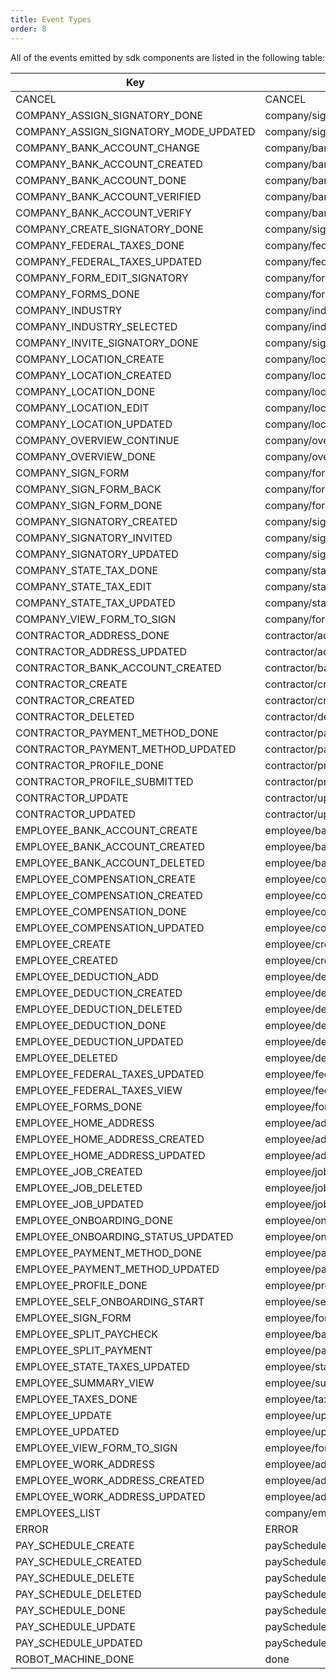 ```yaml
---
title: Event Types
order: 8
---
```


<!--Generated file: do not modify-->

All of the events emitted by sdk components are listed in the following table:

| Key                                   | Value                                         |
| ------------------------------------- | --------------------------------------------- |
| CANCEL                                | CANCEL                                        |
| COMPANY_ASSIGN_SIGNATORY_DONE         | company/signatory/assignSignatory/done        |
| COMPANY_ASSIGN_SIGNATORY_MODE_UPDATED | company/signatory/assignSignatory/modeUpdated |
| COMPANY_BANK_ACCOUNT_CHANGE           | company/bankAccount/change                    |
| COMPANY_BANK_ACCOUNT_CREATED          | company/bankAccount/created                   |
| COMPANY_BANK_ACCOUNT_DONE             | company/bankAccount/done                      |
| COMPANY_BANK_ACCOUNT_VERIFIED         | company/bankAccount/verified                  |
| COMPANY_BANK_ACCOUNT_VERIFY           | company/bankAccount/verify                    |
| COMPANY_CREATE_SIGNATORY_DONE         | company/signatory/createSignatory/done        |
| COMPANY_FEDERAL_TAXES_DONE            | company/federalTaxes/done                     |
| COMPANY_FEDERAL_TAXES_UPDATED         | company/federalTaxes/updated                  |
| COMPANY_FORM_EDIT_SIGNATORY           | company/forms/editSignatory                   |
| COMPANY_FORMS_DONE                    | company/forms/done                            |
| COMPANY_INDUSTRY                      | company/industry                              |
| COMPANY_INDUSTRY_SELECTED             | company/industry/selected                     |
| COMPANY_INVITE_SIGNATORY_DONE         | company/signatory/inviteSignatory/done        |
| COMPANY_LOCATION_CREATE               | company/location/add                          |
| COMPANY_LOCATION_CREATED              | company/location/add/done                     |
| COMPANY_LOCATION_DONE                 | company/location/done                         |
| COMPANY_LOCATION_EDIT                 | company/location/edit                         |
| COMPANY_LOCATION_UPDATED              | company/location/edit/done                    |
| COMPANY_OVERVIEW_CONTINUE             | company/overview/continue                     |
| COMPANY_OVERVIEW_DONE                 | company/overview/done                         |
| COMPANY_SIGN_FORM                     | company/forms/sign/signForm                   |
| COMPANY_SIGN_FORM_BACK                | company/forms/sign/back                       |
| COMPANY_SIGN_FORM_DONE                | company/forms/sign/done                       |
| COMPANY_SIGNATORY_CREATED             | company/signatory/created                     |
| COMPANY_SIGNATORY_INVITED             | company/signatory/invited                     |
| COMPANY_SIGNATORY_UPDATED             | company/signatory/updated                     |
| COMPANY_STATE_TAX_DONE                | company/stateTaxes/done                       |
| COMPANY_STATE_TAX_EDIT                | company/stateTaxes/edit                       |
| COMPANY_STATE_TAX_UPDATED             | company/stateTaxes/updated                    |
| COMPANY_VIEW_FORM_TO_SIGN             | company/forms/view                            |
| CONTRACTOR_ADDRESS_DONE               | contractor/address/done                       |
| CONTRACTOR_ADDRESS_UPDATED            | contractor/address/updated                    |
| CONTRACTOR_BANK_ACCOUNT_CREATED       | contractor/bankAccount/created                |
| CONTRACTOR_CREATE                     | contractor/create                             |
| CONTRACTOR_CREATED                    | contractor/created                            |
| CONTRACTOR_DELETED                    | contractor/deleted                            |
| CONTRACTOR_PAYMENT_METHOD_DONE        | contractor/paymentMethod/done                 |
| CONTRACTOR_PAYMENT_METHOD_UPDATED     | contractor/paymentMethod/updated              |
| CONTRACTOR_PROFILE_DONE               | contractor/profile/done                       |
| CONTRACTOR_PROFILE_SUBMITTED          | contractor/profile/submitted                  |
| CONTRACTOR_UPDATE                     | contractor/update                             |
| CONTRACTOR_UPDATED                    | contractor/updated                            |
| EMPLOYEE_BANK_ACCOUNT_CREATE          | employee/bankAccount/create                   |
| EMPLOYEE_BANK_ACCOUNT_CREATED         | employee/bankAccount/created                  |
| EMPLOYEE_BANK_ACCOUNT_DELETED         | employee/bankAccount/deleted                  |
| EMPLOYEE_COMPENSATION_CREATE          | employee/compensations/create                 |
| EMPLOYEE_COMPENSATION_CREATED         | employee/compensations/created                |
| EMPLOYEE_COMPENSATION_DONE            | employee/compensations/done                   |
| EMPLOYEE_COMPENSATION_UPDATED         | employee/compensations/updated                |
| EMPLOYEE_CREATE                       | employee/create                               |
| EMPLOYEE_CREATED                      | employee/created                              |
| EMPLOYEE_DEDUCTION_ADD                | employee/deductions/add                       |
| EMPLOYEE_DEDUCTION_CREATED            | employee/deductions/created                   |
| EMPLOYEE_DEDUCTION_DELETED            | employee/deductions/deleted                   |
| EMPLOYEE_DEDUCTION_DONE               | employee/deductions/done                      |
| EMPLOYEE_DEDUCTION_UPDATED            | employee/deductions/updated                   |
| EMPLOYEE_DELETED                      | employee/deleted                              |
| EMPLOYEE_FEDERAL_TAXES_UPDATED        | employee/federalTaxes/updated                 |
| EMPLOYEE_FEDERAL_TAXES_VIEW           | employee/federalTaxes/view                    |
| EMPLOYEE_FORMS_DONE                   | employee/forms/done                           |
| EMPLOYEE_HOME_ADDRESS                 | employee/addresses/home                       |
| EMPLOYEE_HOME_ADDRESS_CREATED         | employee/addresses/home/created               |
| EMPLOYEE_HOME_ADDRESS_UPDATED         | employee/addresses/home/updated               |
| EMPLOYEE_JOB_CREATED                  | employee/job/created                          |
| EMPLOYEE_JOB_DELETED                  | employee/job/deleted                          |
| EMPLOYEE_JOB_UPDATED                  | employee/job/updated                          |
| EMPLOYEE_ONBOARDING_DONE              | employee/onboarding/done                      |
| EMPLOYEE_ONBOARDING_STATUS_UPDATED    | employee/onboardingStatus/updated             |
| EMPLOYEE_PAYMENT_METHOD_DONE          | employee/paymentMethod/done                   |
| EMPLOYEE_PAYMENT_METHOD_UPDATED       | employee/paymentMethod/updated                |
| EMPLOYEE_PROFILE_DONE                 | employee/profile/done                         |
| EMPLOYEE_SELF_ONBOARDING_START        | employee/selfOnboarding/start                 |
| EMPLOYEE_SIGN_FORM                    | employee/forms/sign                           |
| EMPLOYEE_SPLIT_PAYCHECK               | employee/bankAccount/split                    |
| EMPLOYEE_SPLIT_PAYMENT                | employee/paymentMethod/split                  |
| EMPLOYEE_STATE_TAXES_UPDATED          | employee/stateTaxes/updated                   |
| EMPLOYEE_SUMMARY_VIEW                 | employee/summary                              |
| EMPLOYEE_TAXES_DONE                   | employee/taxes/done                           |
| EMPLOYEE_UPDATE                       | employee/update                               |
| EMPLOYEE_UPDATED                      | employee/updated                              |
| EMPLOYEE_VIEW_FORM_TO_SIGN            | employee/forms/view                           |
| EMPLOYEE_WORK_ADDRESS                 | employee/addresses/work                       |
| EMPLOYEE_WORK_ADDRESS_CREATED         | employee/addresses/work/created               |
| EMPLOYEE_WORK_ADDRESS_UPDATED         | employee/addresses/work/updated               |
| EMPLOYEES_LIST                        | company/employees                             |
| ERROR                                 | ERROR                                         |
| PAY_SCHEDULE_CREATE                   | paySchedule/create                            |
| PAY_SCHEDULE_CREATED                  | paySchedule/created                           |
| PAY_SCHEDULE_DELETE                   | paySchedule/delete                            |
| PAY_SCHEDULE_DELETED                  | paySchedule/deleted                           |
| PAY_SCHEDULE_DONE                     | paySchedule/done                              |
| PAY_SCHEDULE_UPDATE                   | paySchedule/update                            |
| PAY_SCHEDULE_UPDATED                  | paySchedule/updated                           |
| ROBOT_MACHINE_DONE                    | done                                          |
